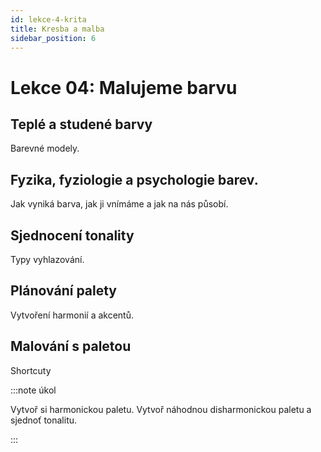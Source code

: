 ```yaml
---
id: lekce-4-krita
title: Kresba a malba
sidebar_position: 6
---
```


# Lekce 04: Malujeme barvu
## Teplé a studené barvy
Barevné modely.
## Fyzika, fyziologie a psychologie barev.
Jak vyniká barva, jak ji vnímáme a jak na nás působí.
## Sjednocení tonality
Typy vyhlazování.
## Plánování palety
Vytvoření harmonií a akcentů.
## Malování s paletou
Shortcuty

:::note úkol

Vytvoř si harmonickou paletu. Vytvoř náhodnou disharmonickou paletu a sjednoť tonalitu.

:::
